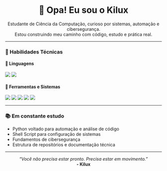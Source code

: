 <h1 align="center">👋 Opa! Eu sou o Kilux</h1>

<p align="center">
  Estudante de Ciência da Computação, curioso por sistemas, automação e cibersegurança. <br>
  Estou construindo meu caminho com código, estudo e prática real.
</p>

---

### 🧠 Habilidades Técnicas

#### 🚀 Linguagens
<p>
  <img src="https://img.shields.io/badge/-Python-3776AB?style=for-the-badge&logo=python&logoColor=white" />
  <img src="https://img.shields.io/badge/-Shell%20Script-4EAA25?style=for-the-badge&logo=gnu-bash&logoColor=white" />
</p>

#### 🧰 Ferramentas e Sistemas
<p>
  <img src="https://img.shields.io/badge/-Linux-333333?style=for-the-badge&logo=linux&logoColor=white" />
  <img src="https://img.shields.io/badge/-Manjaro-35BF5C?style=for-the-badge&logo=manjaro&logoColor=white" />
  <img src="https://img.shields.io/badge/-ZSH-89E051?style=for-the-badge&logo=terminal&logoColor=white" />
  <img src="https://img.shields.io/badge/-Git-F05032?style=for-the-badge&logo=git&logoColor=white" />
  <img src="https://img.shields.io/badge/-VS%20Code-007ACC?style=for-the-badge&logo=visual-studio-code&logoColor=white" />
</p>

---

### 📚 Em constante estudo

- Python voltado para automação e análise de código
- Shell Script para configuração de sistemas
- Fundamentos de cibersegurança
- Estrutura de repositórios e documentação técnica

---

<p align="center">
  <i>“Você não precisa estar pronto. Precisa estar em movimento.”</i><br>
  <b>- Kilux</b>
</p>
